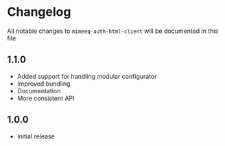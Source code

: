 # Changelog

All notable changes to `mimeeq-auth-html-client` will be documented in this file

## 1.1.0

- Added support for handling modular configurator
- Improved bundling
- Documentation
- More consistent API

## 1.0.0
- Initial release
